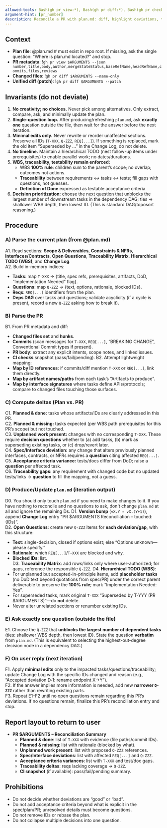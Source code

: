 ```yaml
---
allowed-tools: Bash(gh pr view:*), Bash(gh pr diff:*), Bash(gh pr checks:*)
argument-hint: [pr_number]
description: Reconcile a PR with plan.md: diff, highlight deviations, then iterate via one-question/minimal-edit updates until all deviations are resolved.
---
```


## Context

- **Plan file**: @plan.md  # must exist in repo root. If missing, ask the single question: “Where is plan.md located?” and stop.
- **PR metadata**: !`gh pr view $ARGUMENTS --json number,title,body,author,mergeStateStatus,baseRefName,headRefName,commits,files,reviews`
- **Changed files**: !`gh pr diff $ARGUMENTS --name-only`
- **Unified diff (patch)**: !`gh pr diff $ARGUMENTS --patch`

## Invariants (do not deviate)

1) **No creativity; no choices.** Never pick among alternatives. Only extract, compare, ask, and minimally update the plan.  
2) **Single-question loop.** After producing/refreshing `plan.md`, ask **exactly one** question outside the file, then wait for the answer before the next iteration.  
3) **Minimal edits only.** Never rewrite or reorder unaffected sections. Preserve all IDs (`T-XXX`, `Q-ZZZ`, `REQ[...]`). If something is replaced, mark the old item “Superseded by …” in the Change Log, do not delete.  
4) **No timeline.** Maintain a hierarchical TODO (nest follow-up items under prerequisites) to enable parallel work; no dates/durations.  
5) **WBS, traceability, testability remain enforced:**  
   - WBS **100% rule**: children sum to the parent’s scope; no overlap; outcomes not actions.
   - **Traceability** between requirements ↔ tasks ↔ tests; fill gaps with questions, not guesses.
   - **Definition of Done** expressed as testable acceptance criteria.
6) **Decision prioritization:** choose the next question that unblocks the largest number of downstream tasks in the dependency DAG; ties → shallower WBS depth, then lowest ID. (This is standard DAG/toposort reasoning.)

## Procedure

### A) Parse the current plan (from @plan.md)
A1. Read sections: **Scope & Deliverables**, **Constraints & NFRs**, **Interfaces/Contracts**, **Open Questions**, **Traceability Matrix**, **Hierarchical TODO (WBS)**, and **Change Log**.  
A2. Build in-memory indices:
   - **Tasks**: map `T-XXX` → {title, spec refs, prerequisites, artifacts, DoD, “Implementation Needed” flag}.  
   - **Questions**: map `Q-ZZZ` → {text, options, rationale, blocked IDs}.  
   - **Reqs**: `REQ[...]` identifiers from the plan.  
   - **Deps DAG** over tasks and questions; validate acyclicity (if a cycle is present, record a new `Q-ZZZ` asking how to break it).

### B) Parse the PR
B1. From PR metadata and diff:
   - **Changed files set** and **hunks**. 
   - **Commits** (scan messages for `T-XXX`, `REQ[...]`, “BREAKING CHANGE”, Conventional Commit types if present).
   - **PR body**: extract any explicit intents, scope notes, and linked issues.  
   - **CI checks** snapshot (pass/fail/pending).
B2. Attempt lightweight mapping:
   - **Map by ID references**: if commits/diff mention `T-XXX` or `REQ[...]`, link them directly.  
   - **Map by artifact names/paths** from each task’s “Artifacts to produce”.  
   - **Map by interface signatures** where tasks define APIs/protocols; compare to changed files touching those surfaces.

### C) Compute deltas (Plan vs. PR)
C1. **Planned & done:** tasks whose artifacts/IDs are clearly addressed in this PR.  
C2. **Planned & missing:** tasks expected (per WBS path prerequisites for this PR’s scope) but not touched.  
C3. **Unplanned work present:** changes with no corresponding `T-XXX`. These require **decision questions** whether to (a) add tasks, (b) mark as superseding existing tasks, or (c) drop/revert later.  
C4. **Spec/Interface deviation:** any change that alters previously planned interfaces, contracts, or NFRs requires a **question** citing affected `REQ[...]`.  
C5. **Acceptance criteria variance:** tests/docs differ from DoD; raise a **question** per affected task.  
C6. **Traceability gaps:** any requirement with changed code but no updated tests/links → **question** to fill the mapping, not a guess.

### D) Produce/Update `plan.md` (iteration output)
D0. You should only touch `plan.md` if you need to make changes to it. If you have nothing to reconcile and no questions to ask, don't change `plan.md` at all and ignore the remaining Ds.
D1. **Version bump** (`vX.Y → vX.(Y+1)`), append **Change Log** entry “PR $ARGUMENTS Reconciliation – touched: {IDs}”.  
D2. **Open Questions**: create new `Q-ZZZ` items for **each deviation/gap**, with this structure:
   - **Text**: single-decision, closed if options exist; else “Options unknown—please specify.”  
   - **Rationale**: which `REQ[...]`/`T-XXX` are blocked and why.  
   - **Blocked IDs**: list.  
D3. **Traceability Matrix**: add rows/links only where user-authorized; for gaps, reference the responsible `Q-ZZZ`.
D4. **Hierarchical TODO (WBS)**:
   - For unplanned but accepted-in-principle items, add **placeholder tasks** (no DoD text beyond quotations from spec/PR) under the correct parent deliverable to preserve the **100% rule**; mark “Implementation Needed: Yes”. 
   - For superseded tasks, mark original `T-XXX` “Superseded by T-YYY (PR $ARGUMENTS)”—do **not** delete.  
   - Never alter unrelated sections or renumber existing IDs.

### E) Ask exactly one question (outside the file)
E1. Choose the `Q-ZZZ` that **unblocks the largest number of dependent tasks** (ties: shallower WBS depth, then lowest ID). State the question **verbatim** from `plan.md`. (This is equivalent to selecting the highest-out-degree decision node in a dependency DAG.)

### F) On user reply (next iteration)
F1. Apply **minimal edits** only to the impacted tasks/questions/traceability; update Change Log with the specific IDs changed and reason (e.g., “Accepted deviation D‑1: rename endpoint X→Y”).  
F2. If the answer implies more information is needed, add new **narrower `Q-ZZZ`** rather than rewriting existing parts.  
F3. Repeat E1–F2 until no open questions remain regarding this PR’s deviations. If no questions remain, finalize this PR’s reconciliation entry and stop.

## Report layout to return to user

- **PR $ARGUMENTS – Reconciliation Summary**
  - **Planned & done**: list of `T-XXX` with evidence (file paths/commit IDs).  
  - **Planned & missing**: list with rationale (blocked by what).  
  - **Unplanned work present**: list with proposed `Q-ZZZ` references.  
  - **Spec/Interface deviations**: list with affected `REQ[...]` and `Q-ZZZ`.  
  - **Acceptance criteria variances**: list with `T-XXX` and test/doc gaps.  
  - **Traceability deltas**: reqs lacking coverage → `Q-ZZZ`.  
  - **CI snapshot** (if available): pass/fail/pending summary.

## Prohibitions

- Do not decide whether deviations are “good” or “bad”.  
- Do not add acceptance criteria beyond what is explicit in the spec/plan/PR; unresolved details must become questions.  
- Do not remove IDs or rebase the plan.  
- Do not collapse multiple decisions into one question.

